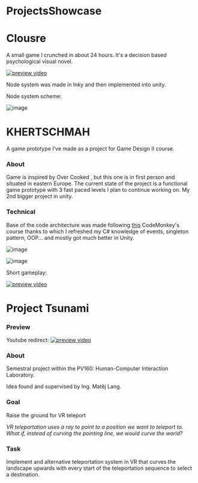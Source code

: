 # ProjectsShowcase

# Clousre
A small game I crunched in about 24 hours.
It's a decision based psychological visual novel.

[![preview video](https://i9.ytimg.com/vi/m7PdQIHrsY0/mqdefault.jpg?sqp=CIiQ6KQG-oaymwEmCMACELQB8quKqQMa8AEB-AH-CYAC0AWKAgwIABABGGUgWShAMA8=&rs=AOn4CLCMi7KgTCTAWYz65NofPck_S8heSQ)](https://youtu.be/m7PdQIHrsY0)

Node system was made in Inky and then implemented into unity.

Node system scheme:

![image](https://github.com/timedz351/ProjectsShowcase/assets/57068873/33c5b9dd-69ec-4945-892e-4065c18cf448)


# KHERTSCHMAH
A game prototype I've made as a project for Game Design II course.

### About
Game is inspired by Over Cooked , but this one is in first person and situated in eastern Europe.
The current state of the project is a functional game prototype with 3 fast paced levels I plan to continue working on.
My 2nd bigger project in unity. 

### Technical
Base of the code architecture was made following [this](https://www.youtube.com/watch?v=AmGSEH7QcDg) CodeMonkey's course thanks to which I refreshed my C# knowledge of events, singleton pattern, OOP... and mostly got much better in Unity.


![image](https://github.com/timedz351/Khertschmah/assets/57068873/f889e418-7c44-4bc8-9632-3ce1e9ad70b9)

![image](https://github.com/timedz351/ProjectsShowcase/assets/57068873/2ada65a9-0d83-4f24-8314-3fef6b82ea1d)


Short gameplay:

[![preview video](https://i9.ytimg.com/vi/CX5zMngqM50/mqdefault.jpg?sqp=CMzx56QG-oaymwEmCMACELQB8quKqQMa8AEB-AH-CYAC0AWKAgwIABABGEEgZShOMA8=&rs=AOn4CLBqz5hffJbSmc09enmGTkDmCRoG-A)](https://youtu.be/CX5zMngqM50)


# Project Tsunami

### Preview 
Youtube redirect:
[![preview video](https://img.youtube.com/vi/9T4wYh4FXsY/0.jpg)](https://www.youtube.com/watch?v=9T4wYh4FXsY)

### About
Semestral project within the PV160: Human-Computer Interaction Laboratory.

Idea found and supervised by Ing. Matěj Lang.

### Goal
Raise the ground for VR teleport

_VR teleportation uses a ray to point to a position we want to teleport to. What if, instead of curving the pointing line, we would curve the world?_

### Task
Implement and alternative teleportation system in VR that curves the landscape upwards with every start of the teleportation sequence to select a destination.
